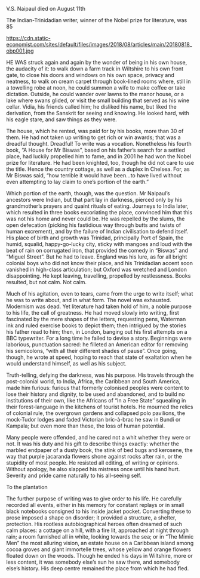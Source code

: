 V.S. Naipaul died on August 11th

The Indian-Trinidadian writer, winner of the Nobel prize for literature, was 85

https://cdn.static-economist.com/sites/default/files/images/2018/08/articles/main/20180818_obp001.jpg

HE WAS struck again and again by the wonder of being in his own house, the audacity of it: to walk down a farm track in Wiltshire to his own front gate, to close his doors and windows on his own space, privacy and neatness, to walk on cream carpet through book-lined rooms where, still in a towelling robe at noon, he could summon a wife to make coffee or take dictation. Outside, he could wander over lawns to the manor house, or a lake where swans glided, or visit the small building that served as his wine cellar. Vidia, his friends called him; he disliked his name, but liked the derivation, from the Sanskrit for seeing and knowing. He looked hard, with his eagle stare, and saw things as they were.

The house, which he rented, was paid for by his books, more than 30 of them. He had not taken up writing to get rich or win awards; that was a dreadful thought. Dreadful! To write was a vocation. Nonetheless his fourth book, “A House for Mr Biswas”, based on his father’s search for a settled place, had luckily propelled him to fame, and in 2001 he had won the Nobel prize for literature. He had been knighted, too, though he did not care to use the title. Hence the country cottage, as well as a duplex in Chelsea. For, as Mr Biswas said, “how terrible it would have been…to have lived without even attempting to lay claim to one’s portion of the earth.”

Which portion of the earth, though, was the question. Mr Naipaul’s ancestors were Indian, but that part lay in darkness, pierced only by his grandmother’s prayers and quaint rituals of eating. Journeys to India later, which resulted in three books excoriating the place, convinced him that this was not his home and never could be. He was repelled by the slums, the open defecation (picking his fastidious way through butts and twists of human excrement), and by the failure of Indian civilisation to defend itself. His place of birth and growth was Trinidad, principally Port of Spain, the humid, squalid, happy-go-lucky city, sticky with mangoes and loud with the beat of rain on corrugated iron, that provided the comedy in “Biswas” and “Miguel Street”. But he had to leave. England was his lure, as for all bright colonial boys who did not know their place, and his Trinidadian accent soon vanished in high-class articulation; but Oxford was wretched and London disappointing. He kept leaving, travelling, propelled by restlessness. Books resulted, but not calm. Not calm.

Much of his agitation, even to tears, came from the urge to write itself; what he was to write about, and in what form. The novel was exhausted. Modernism was dead. Yet literature had taken hold of him, a noble purpose to his life, the call of greatness. He had moved slowly into writing, first fascinated by the mere shapes of the letters, requesting pens, Waterman ink and ruled exercise books to depict them; then intrigued by the stories his father read to him; then, in London, banging out his first attempts on a BBC typewriter. For a long time he failed to devise a story. Beginnings were laborious, punctuation sacred: he filleted an American editor for removing his semicolons, “with all their different shades of pause”. Once going, though, he wrote at speed, hoping to reach that state of exaltation when he would understand himself, as well as his subject.

Truth-telling, defying the darkness, was his purpose. His travels through the post-colonial world, to India, Africa, the Caribbean and South America, made him furious: furious that formerly colonised peoples were content to lose their history and dignity, to be used and abandoned, and to build no institutions of their own, like the Africans of “In a Free State” squealing in their forest-language in the kitchens of tourist hotels. He mourned the relics of colonial rule, the overgrown gardens and collapsed polo pavilions, the mock-Tudor lodges and faded Victorian bric-à-brac he saw in Bundi or Kampala; but even more than these, the loss of human potential.

Many people were offended, and he cared not a whit whether they were or not. It was his duty and his gift to describe things exactly: whether the marbled endpaper of a dusty book, the stink of bed bugs and kerosene, the way that purple jacaranda flowers shone against rocks after rain, or the stupidity of most people. He resisted all editing, of writing or opinions. Without apology, he also slapped his mistress once until his hand hurt. Severity and pride came naturally to his all-seeing self.

 To the plantation 

The further purpose of writing was to give order to his life. He carefully recorded all events, either in his memory for constant replays or in small black notebooks consigned to his inside jacket pocket. Converting these to prose imposed a shape on disorder; it provided a structure, a shelter, protection. His rootless autobiographical heroes often dreamed of such calm places: a cottage on a hill, with a fire lit, approached at night through rain; a room furnished all in white, looking towards the sea; or in “The Mimic Men” the most alluring vision, an estate house on a Caribbean island among cocoa groves and giant immortelle trees, whose yellow and orange flowers floated down on the woods. Though he ended his days in Wiltshire, more or less content, it was somebody else’s sun he saw there, and somebody else’s history. His deep centre remained the place from which he had fled.
